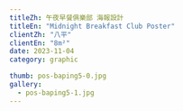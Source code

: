 ```yaml
---
titleZh: 午夜早餐俱樂部 海報設計
titleEn: "Midnight Breakfast Club Poster"
clientZh: "八平"
clientEn: "8m²"
date: 2023-11-04
category: graphic

thumb: pos-baping5-0.jpg
gallery:
  - pos-baping5-1.jpg
---
```

